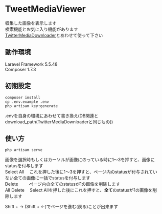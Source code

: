 # TweetMediaViewer
収集した画像を表示します  
検索機能とお気に入り機能があります  
[TwitterMediaDownloader](https://github.com/Aotsuki55/twitter_media_downloader)とあわせて使って下さい  

## 動作環境
Laravel Framework 5.5.48  
Composer 1.7.3

## 初期設定 
```
composer install
cp .env.example .env
php artisan key:generate
```
.envを自身の環境にあわせて書き換え(DB関連とdownload_path(TwitterMediaDownloaderと同じもの))

## 使い方
`php artisan serve`  


画像を選択時もしくはカーソルが画像にのっている時に1〜3を押すと、画像にstatusを付与します  
Select All &emsp;これを押した後に1〜3を押すと、ページ内のstatusが付与されていない全ての画像に一括でstatusを付与します  
Delete &emsp; &emsp;ページ内の全てのstatusが1の画像を削除します  
All Delete &emsp;Select Allを押した後にこれを押すと、**全て**のstatusが1の画像を削除します  

Shift + → (Shift + ←)でページを進む(戻る)ことが出来ます
